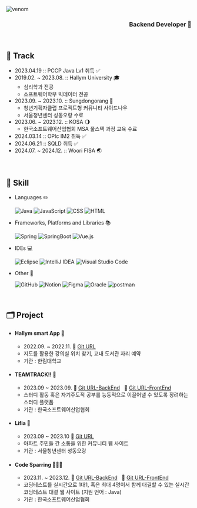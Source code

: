 ![venom](https://capsule-render.vercel.app/api?type=venom&height=150&text=Kim%20Hye%20Bin&fontSize=50&color=0:000000,1000:D3D3D3&stroke=000000&fontColor=DCDCDC)
<h3 align="right">Backend Developer 🚀</h3>

<!--## .🙋🏻‍♀️ Introduction~-
- 🔗 [Tistory URL](https://kimparkpark.tistory.com/)
- 🔗 [Notion URL]() 고민-->
<br>

## 🐾 Track
- 2023.04.19 :: PCCP Java Lv1 취득 ✅
- 2019.02. ~ 2023.08. :: Hallym University 🎓
  - 심리학과 전공
  - 소프트웨어학부 빅데이터 전공
- 2023.09. ~ 2023.10. :: Sungdongorang 🏡
  - 청년기획자클럽 프로젝트형 커뮤니티 사이드나우
  - 서울청년센터 성동오랑 수료
- 2023.06. ~ 2023.12. :: KOSA 🌖
  - 한국소프트웨어산업협회 MSA 풀스택 과정 교육 수료
- 2024.03.14 :: OPIc IM2 취득 ✅
- 2024.06.21 :: SQLD 취득 ✅
- 2024.07. ~ 2024.12. :: Woori FISA 🌏
<br>

## 📌 Skill
- Languages ✏️

  ![Java](https://img.shields.io/badge/java-%23ED8B00.svg?style=for-the-badge&logo=openjdk&logoColor=white)
  ![JavaScript](https://img.shields.io/badge/javascript-%23323330.svg?style=for-the-badge&logo=javascript&logoColor=%23F7DF1E)
  ![CSS](https://img.shields.io/badge/css-%231572B6.svg?style=for-the-badge&logo=css3&logoColor=white)
  ![HTML](https://img.shields.io/badge/html-%23E34F26.svg?style=for-the-badge&logo=html5&logoColor=white)
  <!--![JSON](https://img.shields.io/badge/json-black?style=for-the-badge&logo=json&logoColor=white)-->
- Frameworks, Platforms and Libraries 📚

  ![Spring](https://img.shields.io/badge/spring-%236DB33F.svg?style=for-the-badge&logo=spring&logoColor=white)
  ![SpringBoot](https://img.shields.io/badge/springboot-%236DB33F.svg?style=for-the-badge&logo=springboot&logoColor=white)
  ![Vue.js](https://img.shields.io/badge/vue.js-%2335495e.svg?style=for-the-badge&logo=vuedotjs&logoColor=%234FC08D)
  <!--![jQuery](https://img.shields.io/badge/jquery-%230769AD.svg?style=for-the-badge&logo=jquery&logoColor=white)
  ![Bootstrap](https://img.shields.io/badge/bootstrap-%238511FA.svg?style=for-the-badge&logo=bootstrap&logoColor=white)-->
- IDEs 💻

  ![Eclipse](https://img.shields.io/badge/Eclipse-FE7A16.svg?style=for-the-badge&logo=Eclipse&logoColor=white)
  ![IntelliJ IDEA](https://img.shields.io/badge/IntelliJIDEA-000000.svg?style=for-the-badge&logo=intellij-idea&logoColor=white)
  ![Visual Studio Code](https://img.shields.io/badge/Visual%20Studio%20Code-0078d7.svg?style=for-the-badge&logo=visual-studio-code&logoColor=white)
  <!--![Android Studio](https://img.shields.io/badge/Android%20Studio-3DDC84.svg?style=for-the-badge&logo=android-studio&logoColor=white)
  ![RStudio](https://img.shields.io/badge/RStudio-4285F4?style=for-the-badge&logo=rstudio&logoColor=white)-->
- Other 💭

  ![GitHub](https://img.shields.io/badge/github-%23121011.svg?style=for-the-badge&logo=github&logoColor=white)
  ![Notion](https://img.shields.io/badge/Notion-%23000000.svg?style=for-the-badge&logo=notion&logoColor=white)
  ![Figma](https://img.shields.io/badge/figma-%23F24E1E.svg?style=for-the-badge&logo=figma&logoColor=white)
  ![Oracle](https://img.shields.io/badge/Oracle-F80000?style=for-the-badge&logo=oracle&logoColor=white)
  ![postman](https://img.shields.io/badge/-postman-FF6C37?style=for-the-badge&logo=postman&logoColor=white)
  <!--![Docker](https://img.shields.io/badge/docker-%230db7ed.svg?style=for-the-badge&logo=docker&logoColor=white)-->
  <!--![Gradle](https://img.shields.io/badge/Gradle-02303A.svg?style=for-the-badge&logo=Gradle&logoColor=white)-->
  <!--![Apache Tomcat](https://img.shields.io/badge/apache%20tomcat-%23F8DC75.svg?style=for-the-badge&logo=apache-tomcat&logoColor=black)
  ![amazons3](https://img.shields.io/badge/-amazon%20s3-569A31?style=for-the-badge&logo=amazons3&logoColor=white)
  ![Swagger](https://img.shields.io/badge/-Swagger-%23Clojure?style=for-the-badge&logo=swagger&logoColor=white)-->
<br>

## 🗂️ Project
- <h4>Hallym smart App 📱</h4>

  - 2022.09. ~ 2022.11. 🔗 [Git URL](https://github.com/qbobl5/Hallym_smart_App.git)
  - 지도를 활용한 강의실 위치 찾기, 교내 도서관 자리 예약
  - 기관 : 한림대학교
- <h4>TEAMTRACK!! 👥</h4>

  - 2023.09 ~ 2023.09. 🔗 [Git URL-BackEnd](https://github.com/qbobl5/KOSA_TeamTrack_Back.git) &nbsp; 🔗 [Git URL-FrontEnd](https://github.com/qbobl5/KOSA_TeamTrack_Front.git)
  - 스터디 활동 혹은 자기주도적 공부를 능동적으로 이끌어낼 수 있도록 장려하는 스터디 플랫폼
  - 기관 : 한국소프트웨어산업협회
- <h4>Lifia 🏡</h4>

  - 2023.09 ~ 2023.10 🔗 [Git URL](https://github.com/SIDENOW-LIFIA/FE-Lifia.git)
  - 아파트 주민들 간 소통을 위한 커뮤니티 웹 사이트
  - 기관 : 서울청년센터 성동오랑
- <h4>Code Sparring 👩🏻‍💻</h4>

  - 2023.11. ~ 2023.12. 🔗 [Git URL-BackEnd](https://github.com/qbobl5/code-sparring-back.git) &nbsp; 🔗 [Git URL-FrontEnd](https://github.com/qbobl5/code-sparring-front.git)
  - 코딩테스트를 실시간으로 1대1, 혹은 최대 4명이서 함께 대결할 수 있는 실시간 코딩테스트 대결 웹 사이트 (지원 언어 : Java)
  - 기관 : 한국소프트웨어산업협회
<br>
